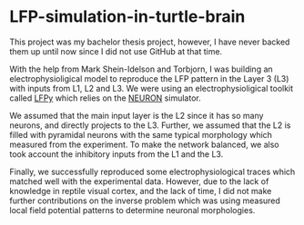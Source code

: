 # LFP-simulation-in-turtle-brain
This project was my bachelor thesis project, however, I have never backed them up until now since I did not use GitHub at that time.


With the help from Mark Shein-Idelson and Torbjorn, I was building an electrophysioligical model to reproduce the LFP pattern in the Layer 3 (L3) with inputs from L1, L2 and L3. We were using an electrophysioligical toolkit called [LFPy](https://github.com/LFPy/LFPy) which relies on the [NEURON](http://www.neuron.yale.edu/neuron/) simulator. 

We assumed that the main input layer is the L2 since it has so many neurons, and directly projects to the L3. Further, we assumed that the L2 is filled with pyramidal neurons with the same typical morphology which measured from the experiment. To make the network balanced, we also took account the inhibitory inputs from the L1 and the L3.

Finally, we successfully reproduced some electrophysiological traces which matched well with the experimental data. However, due to the lack of knowledge in reptile visual cortex, and the lack of time, I did not make further contributions on the inverse problem which was using measured local field potential patterns to determine neuronal morphologies.


